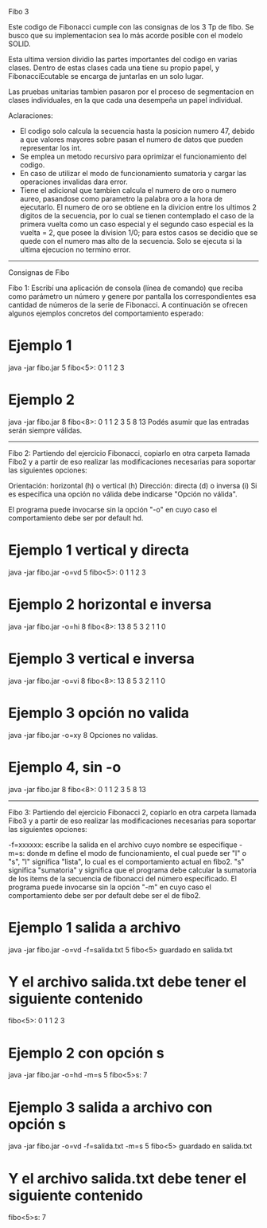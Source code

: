 Fibo 3

Este codigo de Fibonacci cumple con las consignas de los 3 Tp de fibo.
Se busco que su implementacion sea lo más acorde posible con el modelo SOLID.

Esta ultima version dividio las partes importantes del codigo en varias clases.
Dentro de estas clases cada una tiene su propio papel, y FibonacciEcutable se encarga de juntarlas en un solo lugar.

Las pruebas unitarias tambien pasaron por el proceso de segmentacion en clases individuales, en la que cada una desempeña un papel individual.

Aclaraciones:
* El codigo solo calcula la secuencia hasta la posicion numero 47, debido a que valores mayores sobre pasan el numero de datos que pueden representar los int.
* Se emplea un metodo recursivo para oprimizar el funcionamiento del codigo.
* En caso de utilizar el modo de funcionamiento sumatoria y cargar las operaciones invalidas dara error.
* Tiene el adicional que tambien calcula el numero de oro o numero aureo, pasandose como parametro la palabra oro a la hora de ejecutarlo. El numero de oro se obtiene en la divicion entre los ultimos 2 digitos de la secuencia, por lo cual se tienen contemplado el caso de la primera vuelta como un caso especial y el segundo caso especial es la vuelta = 2, que posee la division 1/0; para estos casos se decidio que se quede con el numero mas alto de la secuencia. Solo se ejecuta si la ultima ejecucion no termino error.
----------------------------------------------------------------------------------------------------------------------------------------------------
Consignas de Fibo

Fibo 1:
Escribí una aplicación de consola (línea de comando) que reciba como parámetro un número y genere por pantalla los correspondientes esa cantidad de números de la serie de Fibonacci. A continuación se ofrecen algunos ejemplos concretos del comportamiento esperado:

# Ejemplo 1
java -jar fibo.jar 5
fibo<5>: 0 1 1 2 3

# Ejemplo 2
java -jar fibo.jar 8
fibo<8>: 0 1 1 2 3 5 8 13
Podés asumir que las entradas serán siempre válidas.

----------------------------------------------------------------------------------------------------------------------------------------------------
Fibo 2:
Partiendo del ejercicio Fibonacci, copiarlo en otra carpeta llamada Fibo2 y a partir de eso realizar las modificaciones necesarias para soportar las siguientes opciones:

Orientación: horizontal (h) o vertical (h)
Dirección: directa (d) o inversa (i)
Si es especifica una opción no válida debe indicarse "Opción no válida".

El programa puede invocarse sin la opción "-o" en cuyo caso el comportamiento debe ser por default hd.

# Ejemplo 1 vertical y directa
java -jar fibo.jar -o=vd 5
fibo<5>:
0
1
1
2
3

# Ejemplo 2 horizontal e inversa
java -jar fibo.jar -o=hi 8
fibo<8>: 13 8 5 3 2 1 1 0

# Ejemplo 3 vertical e inversa
java -jar fibo.jar -o=vi 8
fibo<8>: 
13
8
5
3
2
1
1
0

# Ejemplo 3 opción no valida
java -jar fibo.jar -o=xy 8
Opciones no validas.

# Ejemplo 4, sin -o
java -jar fibo.jar 8
fibo<8>: 0 1 1 2 3 5 8 13

----------------------------------------------------------------------------------------------------------------------------------------------------
Fibo 3:
Partiendo del ejercicio Fibonacci 2, copiarlo en otra carpeta llamada Fibo3 y a partir de eso realizar las modificaciones necesarias para soportar las siguientes opciones:

-f=xxxxxx: escribe la salida en el archivo cuyo nombre se especifique
-m=s: donde m define el modo de funcionamiento, el cual puede ser "l" o "s", "l" significa "lista", lo cual es el comportamiento actual en fibo2. "s"  significa "sumatoria" y significa que el programa debe calcular la sumatoria de los items de la secuencia de fibonacci del número especificado.
El programa puede invocarse sin la opción "-m" en cuyo caso el comportamiento debe ser por default debe ser el de fibo2.

# Ejemplo 1 salida a archivo
java -jar fibo.jar -o=vd -f=salida.txt 5
fibo<5> guardado en salida.txt 
# Y el archivo salida.txt debe tener el siguiente contenido
fibo<5>:
0
1
1
2
3

# Ejemplo 2 con opción s
java -jar fibo.jar -o=hd -m=s 5
fibo<5>s: 7

# Ejemplo 3 salida a archivo con opción s
java -jar fibo.jar -o=vd -f=salida.txt -m=s 5
fibo<5> guardado en salida.txt 
# Y el archivo salida.txt debe tener el siguiente contenido
fibo<5>s:
7